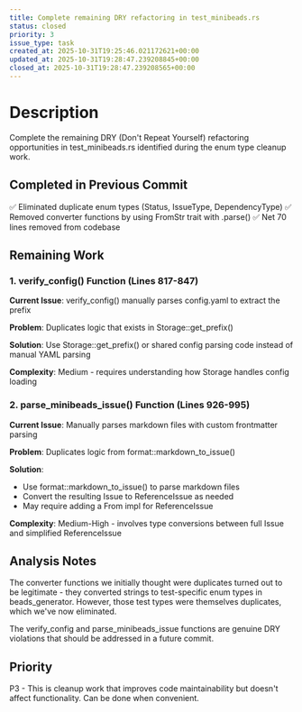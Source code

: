 ```yaml
---
title: Complete remaining DRY refactoring in test_minibeads.rs
status: closed
priority: 3
issue_type: task
created_at: 2025-10-31T19:25:46.021172621+00:00
updated_at: 2025-10-31T19:28:47.239208845+00:00
closed_at: 2025-10-31T19:28:47.239208565+00:00
---
```


# Description

Complete the remaining DRY (Don't Repeat Yourself) refactoring opportunities in test_minibeads.rs identified during the enum type cleanup work.

## Completed in Previous Commit

✅ Eliminated duplicate enum types (Status, IssueType, DependencyType)
✅ Removed converter functions by using FromStr trait with .parse()
✅ Net 70 lines removed from codebase

## Remaining Work

### 1. verify_config() Function (Lines 817-847)

**Current Issue**: verify_config() manually parses config.yaml to extract the prefix

**Problem**: Duplicates logic that exists in Storage::get_prefix()

**Solution**: Use Storage::get_prefix() or shared config parsing code instead of manual YAML parsing

**Complexity**: Medium - requires understanding how Storage handles config loading

### 2. parse_minibeads_issue() Function (Lines 926-995)

**Current Issue**: Manually parses markdown files with custom frontmatter parsing

**Problem**: Duplicates logic from format::markdown_to_issue()

**Solution**: 
- Use format::markdown_to_issue() to parse markdown files
- Convert the resulting Issue to ReferenceIssue as needed
- May require adding a From<Issue> impl for ReferenceIssue

**Complexity**: Medium-High - involves type conversions between full Issue and simplified ReferenceIssue

## Analysis Notes

The converter functions we initially thought were duplicates turned out to be legitimate - they converted strings to test-specific enum types in beads_generator. However, those test types were themselves duplicates, which we've now eliminated.

The verify_config and parse_minibeads_issue functions are genuine DRY violations that should be addressed in a future commit.

## Priority

P3 - This is cleanup work that improves code maintainability but doesn't affect functionality. Can be done when convenient.
